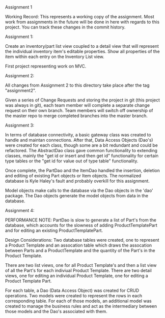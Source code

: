 Assignment 1

Working Record: This represents a working copy of the assignment. Most work from assignments in the future will be done in here with regards to this project. You can track these changes in the commit history.

Assignment 1:

Create an inventory/part list view coupled to a detail view that will represent the individual inventory item's editable properties. Show all properties of the item within each entry on the Inventory List view.

First project representing work on MVC.

Assignment 2: 

All changes from Assignment 2 to this directory take place after the tag "assignment2". 

Given a series of Change Requests and storing the project in git (this project was always in git), each team member will complete a separate change request on their own branch. Team members will switch off ownership of the master repo to merge completed branches into the master branch.

Assignment 3:

In terms of database connectivity, a basic gateway class was created to handle and maintan connections. After that, Data Access Objects (Dao's) were created for each class, though some are a bit redundant and could be refactored. The AbstractDao class gave common functionality to extending classes, mainly the "get id or insert and then get id" functionality for certain type tables or the "get id for value out of type table" functionality.

Once complete, the PartDao and the ItemDao handled the insertion, deletion and editing of existing Part objects or Item objects. The normalized database is Kyle Haley's fault and probably overkill for this assignment.

Model objects make calls to the database via the Dao objects in the 'dao' package. The Dao objects generate the model objects from data in the database.

Assignment 4:

PERFORMANCE NOTE: PartDao is slow to generate a list of Part's from the database, 
which accounts for the slowness of adding ProductTemplatePart and for editing an existing
 ProductTemplatePart.

 Design Considerations: 
 Two database tables were created, one to represent a Product Template and an assocation 
 table which draws the assocation between Parts and a ProductTemplate and the quantity of the 
 Part's in the Product Template.

 There are two list views, one for all Product Template's and then a list view of all the Part's 
 for each indiviual Product Template. There are two detail views, one for editing an 
 individual Product Template, one for editing a Product Template Part.

 For each table, a Dao (Data Access Object) was created for CRUD operations. Two models were 
 created to represent the rows in each corresponding table. For each of those models, an 
 additional model was created to manage the business rules and act as the intermediary between 
 those models and the Dao's associated with them.
